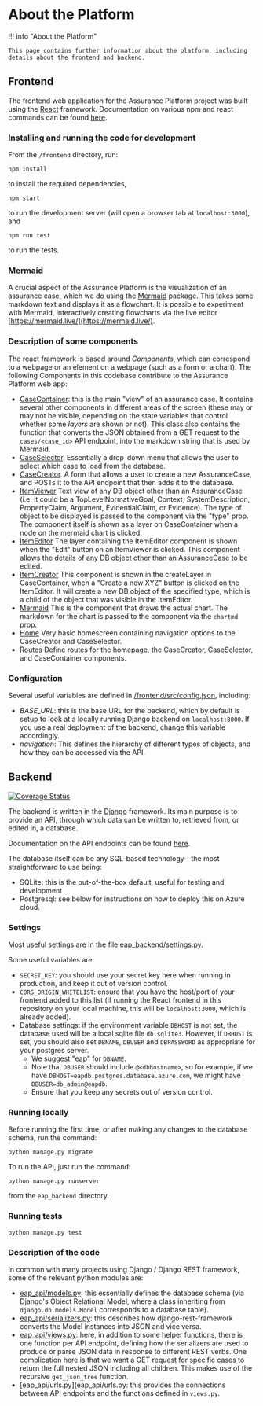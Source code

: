# About the Platform

!!! info "About the Platform"

    This page contains further information about the platform, including details about the frontend and backend.

## Frontend

The frontend web application for the Assurance Platform project was built using
the [React](https://reactjs.org/) framework. Documentation on various npm and
react commands can be found [here](react_info.md).

### Installing and running the code for development

From the `/frontend` directory, run:

```shell
npm install
```

to install the required dependencies,

```shell
npm start
```

to run the development server (will open a browser tab at `localhost:3000`), and

```shell
npm run test
```

to run the tests.

### Mermaid

A crucial aspect of the Assurance Platform is the visualization of an assurance
case, which we do using the [Mermaid](https://mermaid-js.github.io/mermaid/#/)
package. This takes some markdown text and displays it as a flowchart. It is
possible to experiment with Mermaid, interactively creating flowcharts via the
live editor [https://mermaid.live/](https://mermaid.live/).

### Description of some components

The react framework is based around _Components_, which can correspond to a
webpage or an element on a webpage (such as a form or a chart). The following
Components in this codebase contribute to the Assurance Platform web app:

- [CaseContainer](src/components/CaseContainer.js): this is the main "view" of
  an assurance case. It contains several other components in different areas of
  the screen (these may or may not be visible, depending on the state variables
  that control whether some _layers_ are shown or not). This class also contains
  the function that converts the JSON obtained from a GET request to the
  `cases/<case_id>` API endpoint, into the markdown string that is used by
  Mermaid.
- [CaseSelector](src/components/CaseSelector.js). Essentially a drop-down menu
  that allows the user to select which case to load from the database.
- [CaseCreator](src/components/CaseCreator.js). A form that allows a user to
  create a new AssuranceCase, and POSTs it to the API endpoint that then adds it
  to the database.
- [ItemViewer](src/components/ItemViewer.js) Text view of any DB object other
  than an AssuranceCase (i.e. it could be a TopLevelNormativeGoal, Context,
  SystemDescription, PropertyClaim, Argument, EvidentialClaim, or Evidence). The
  type of object to be displayed is passed to the component via the "type" prop.
  The component itself is shown as a layer on CaseContainer when a node on the
  mermaid chart is clicked.
- [ItemEditor](src/components/ItemEditor.js) The layer containing the ItemEditor
  component is shown when the "Edit" button on an ItemViewer is clicked. This
  component allows the details of any DB object other than an AssuranceCase to
  be edited.
- [ItemCreator](src/components/ItemCreator.js) This component is shown in the
  createLayer in CaseContainer, when a "Create a new XYZ" button is clicked on
  the ItemEditor. It will create a new DB object of the specified type, which is
  a child of the object that was visible in the ItemEditor.
- [Mermaid](src/components/Mermaid.js) This is the component that draws the
  actual chart. The markdown for the chart is passed to the component via the
  `chartmd` prop.
- [Home](src/components/Home.js) Very basic homescreen containing navigation
  options to the CaseCreator and CaseSelector.
- [Routes](src/components/Routes.js) Define routes for the homepage, the
  CaseCreator, CaseSelector, and CaseContainer components.

### Configuration

Several useful variables are defined in
[/frontend/src/config.json](https://github.com/alan-turing-institute/AssurancePlatform/blob/main/frontend/src/config.json),
including:

- _BASE_URL_: this is the base URL for the backend, which by default is setup to
  look at a locally running Django backend on `localhost:8000`. If you use a
  real deployment of the backend, change this variable accordingly.
- _navigation_: This defines the hierarchy of different types of objects, and
  how they can be accessed via the API.

## Backend

[![Coverage Status](https://coveralls.io/repos/github/alan-turing-institute/AssurancePlatform/badge.svg?branch=main)](https://coveralls.io/github/alan-turing-institute/AssurancePlatform?branch=main)

The backend is written in the [Django](https://docs.djangoproject.com/en/4.0/)
framework. Its main purpose is to provide an API, through which data can be
written to, retrieved from, or edited in, a database.

Documentation on the API endpoints can be found [here](eap_api/API_docs.md).

The database itself can be any SQL-based technology—the most straightforward to
use being:

- SQLite: this is the out-of-the-box default, useful for testing and development
- Postgresql: see below for instructions on how to deploy this on Azure cloud.

### Settings

Most useful settings are in the file
[eap_backend/settings.py](eap_backend/settings.py).

Some useful variables are:

- `SECRET_KEY`: you should use your secret key here when running in production,
  and keep it out of version control.
- `CORS_ORIGIN_WHITELIST`: ensure that you have the host/port of your frontend
  added to this list (if running the React frontend in this repository on your
  local machine, this will be `localhost:3000`, which is already added).
- Database settings: if the environment variable `DBHOST` is not set, the
  database used will be a local sqlite file `db.sqlite3`. However, if `DBHOST`
  is set, you should also set `DBNAME`, `DBUSER` and `DBPASSWORD` as appropriate
  for your postgres server.
  - We suggest "eap" for `DBNAME`.
  - Note that `DBUSER` should include `@<dbhostname>`, so for example, if we
    have `DBHOST=eapdb.postgres.database.azure.com`, we might have
    `DBUSER=db_admin@eapdb`.
  - Ensure that you keep any secrets out of version control.

### Running locally

Before running the first time, or after making any changes to the database
schema, run the command:

```shell
python manage.py migrate
```

To run the API, just run the command:

```shell
python manage.py runserver
```

from the `eap_backend` directory.

### Running tests

```shell
python manage.py test
```

### Description of the code

In common with many projects using Django / Django REST framework, some of the
relevant python modules are:

- [eap_api/models.py](eap_api/models.py): this essentially defines the database
  schema (via Django's Object Relational Model, where a class inheriting from
  `django.db.models.Model` corresponds to a database table).
- [eap_api/serializers.py](eap_api/serializers.py): this describes how
  django-rest-framework converts the Model instances into JSON and vice versa.
- [eap_api/views.py](eap_api/views.py): here, in addition to some helper
  functions, there is one function per API endpoint, defining how the
  serializers are used to produce or parse JSON data in response to different
  REST verbs. One complication here is that we want a GET request for specific
  cases to return the full nested JSON including all children. This makes use of
  the recursive `get_json_tree` function.
- [eap_api/urls.py](eap_api/urls.py: this provides the connections between API
  endpoints and the functions defined in `views.py`.
